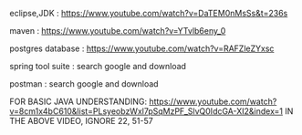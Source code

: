 eclipse,JDK : https://www.youtube.com/watch?v=DaTEM0nMsSs&t=236s

maven : https://www.youtube.com/watch?v=YTvlb6eny_0

postgres  database : https://www.youtube.com/watch?v=RAFZleZYxsc

spring tool suite : search google and download

postman : search google and download

FOR BASIC JAVA UNDERSTANDING: https://www.youtube.com/watch?v=8cm1x4bC610&list=PLsyeobzWxl7pSqMzPF_SlvQ0IdcGA-XI2&index=1
IN THE ABOVE VIDEO, IGNORE 22, 51-57
